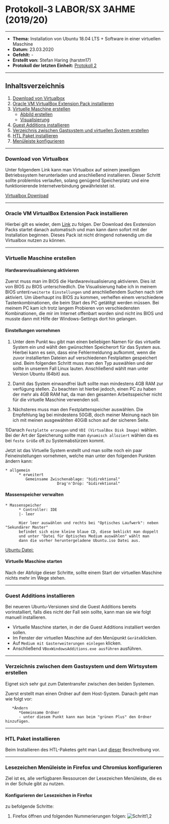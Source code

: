 # Protokoll-3 LABOR/SX 3AHME (2019/20)

---------------------------------------------------------------------------------------------

* **Thema:** Installation von Ubuntu 18.04 LTS + Software in einer virtuellen Maschine
* **Datum:** 23.03.2020
* **Gefehlt:** -
* **Erstellt von:** Stefan Haring (harstm17)
* **Protokoll der letzten Einheit:** [Protokoll 2](https://github.com/HTLMechatronics/m17-3ahme-la1-sx/blob/harstm17/protokolle/protokoll-2_harstm17_2019-12-02.md)

----------------------------------------------------------------------------------------------

## Inhaltsverzeichnis  

1. [Download von Virtualbox](#download-von-virtualbox)
1. [Oracle VM VirtualBox Extension Pack installieren](#oracle-vm-virtualbox-extension-pack-installieren)
1. [Virtuelle Maschine erstellen](#virtuelle-maschine-erstellen)
    * [Abbild erstellen](#abbild-erstellen)
    * [Visualisierung](#visualisierung)
1. [Guest Additions installieren](#guest-additions-installieren)
1. [Verzeichnis zwischen Gastsystem und virtuellen System erstellen](#verzeichnis-zwischen-gastsystem-und-virtuellen-system-erstellen)
1. [HTL Paket installieren](#htl-paket-installieren)
1. [Menüleiste konfigurieren](#menüleiste-konfigurieren)

-------------------------------------------------------------------------------------

### Download von Virtualbox

Unter folgendem Link kann man Virtualbox auf seinem jeweiligen Betriebssystem herunterladen und anschließend installieren. Dieser Schritt sollte problemlos verlaufen, solang genügend Speicherplatz und eine funktionierende Internetverbindung gewährleistet ist.

[Virtualbox Download](https://www.virtualbox.org/wiki/Downloads)

----------------------------------------------------------------------------------------

### Oracle VM VirtualBox Extension Pack installieren

Hierbei gilt es wieder, dem [Link](https://download.virtualbox.org/virtualbox/6.1.4/Oracle_VM_VirtualBox_Extension_Pack-6.1.4.vbox-extpack) zu folgen. Der Download des Exstension Packs startet danach automatisch und man kann dann sofort mit der Installation beginnen. Dieses Pack ist nicht dringend notwendig um die Virtualbox nutzen zu können.

-----------------------------------------------------------------------------------------

### Virtuelle Maschine erstellen

#### Hardwarevisualisierung aktivieren
Zuerst muss man im BIOS die Hardwarevisualisierung aktivieren. Dies ist von BIOS zu BIOS unterschiedlich. Die Visualisierung habe ich in meinem BIOS unter```Erweiterte Einstellungen``` und anschließendem Suchen nach ```SVM``` aktiviert. Um überhaupt ins BIOS zu kommen, verhelfen einem verschiedene Tastenkombinationen, die beim Start des PC getätitgt werden müssen. Bei meinem PC kam ich trotz langem Probieren von verschiedensten Kombinationen, die mir im Internet offenbart worden sind nicht ins BIOS und musste dann mit Hilfe der Windows-Settings dort hin gelangen.

#### Einstellungen vornehmen
1) Unter dem Punkt ```Neu``` gibt man einen beliebigen Namen für das virtuelle System ein und wählt den gwünschten Speicherort für das System aus. Hierbei kann es sein, dass eine Fehlermeldunng aufkommt, wenn die zuvor installierten Dateien auf verschiedenen Festplatten gespeichert sind. Beim folgenden Schritt muss man den Typ auswählen und der sollte in unserem Fall Linux lauten. Anschließend wählt man unter Version Ubuntu (64bit) aus.

1) Damit das System einwandfrei läuft sollte man mindestens 4GB RAM zur verfügung stellen. Zu beachten ist hierbei jedoch, einen PC zu haben der mehr als 4GB RAM hat, da man den gesamten Arbeitsspeicher nicht für die virtuelle Maschine verwenden soll.

1) Nächsteres muss man den Festplattenspeicher auswählen. Die Empfehlung lag bei mindestens 50GiB, doch meiner Meinung nach bin ich mit meinen ausgewählten 40GiB schon auf der sicheren Seite.

1)Danach ```Festplatte erzeugen``` und ```VDI (VirtualBox Disk Image)``` wählen. Bei der Art der Speicherung sollte man ```dynamisch alloziert``` wählen da es bei ```feste Größe``` oft zu Systemabstürzen kommt.

Jetzt ist das Virtuelle System erstellt und man sollte noch ein paar Feineinstellungen vornehmen, welche man unter den folgenden Punkten ändern kann:
```
* allgemein
      * erweitert
         Gemeinsame Zwischenablage: "bidirektional"
                       Drag'n'Drop: "bidirektional"
```

#### Massenspeicher verwalten
```
* Massenspeicher
      * Controller: IDE
      |- leer 
      
      Hier leer auswählen und rechts bei "Optisches Laufwerk": neben "Sekundärer Master"
      befindet sich eine kleine blaue CD, diese beklickt man doppelt 
      und unter "Datei für Optisches Medium auswählen" wählt man    
      dann die vorher heruntergeladene Ubuntu.iso Datei aus.
```

[Ubuntu Datei:](https://ubuntu.com/download/desktop/thank-you?version=18.04.4&architecture=amd64)

#### Virtuelle Maschine starten
Nach der Abfolge dieser Schritte, sollte einem Start der virtuellen Maschine nichts mehr im Wege stehen.

----------------------------------------------------------------------------------------------------

### Guest Additions installieren
Bei neueren Ubuntu-Versionen sind die Guest Additions bereits vorinstalliert, falls dies nicht der Fall sein sollte, kann man sie wie folgt manuell installieren.

* Virtuelle Maschine starten, in der die Guest Additions installiert werden sollen.
* Im Fenster der virtuellen Maschine auf den Menüpunkt ```Geräte```klicken.
* Auf ```Medium mit Gasterweiterungen einlegen``` klicken.
* Anschließend ```VBoxWindowsAdditions.exe ausführen``` ausführen.

---------------------------------------------------------------------------------------------------

### Verzeichnis zwischen dem Gastsystem und dem Wirtsystem erstellen
Eignet sich sehr gut zum Datentransfer zwischen den beiden Systemen.

Zuerst erstellt man einen Ordner auf dem Host-System.
Danach geht man wie folgt vor:
```
   *Ändern
      *Gemeinsame Ordner
      - unter diesem Punkt kann man beim "grünen Plus" den Ordner hinzufügen.
```
-----------------------------------------------------------------------------------------------------

### HTL Paket installieren
Beim Installieren des HTL-Paketes geht man Laut [dieser](http://www.htl-mechatronik.at/ubuntu-htl/readme) Beschreibung vor.

---------------------------------------------------------------------------------------------------

### Lesezeichen Menüleiste in Firefox und Chromius konfigurieren
Ziel ist es, alle verfügbaren Ressourcen der Lesezeichen Menüleiste, die es in der Schule gibt zu nutzen.

#### Konfigurieren der Lesezeichen in Firefox
zu befolgende Schritte:
1. Firefox öffnen und folgenden Nummerierungen folgen:
![Schritt1,2](https://htlkaindorfat-my.sharepoint.com/:i:/g/personal/harstm17_htl-kaindorf_at/ES6G9-UMlUBKmIYQJVTOj5kBkzDkF-J4LhSzA-ePRvGOcA?e=I8tOnT)









